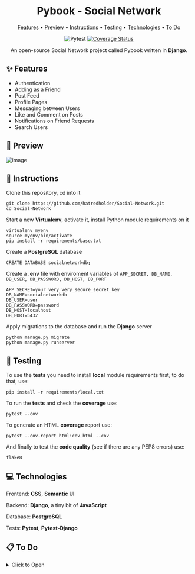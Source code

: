 <h1 align="center">Pybook - Social Network</h1>

<div align="center">
    	<a href="#-features">Features</a>
  <span> • </span>
       	<a href="#-preview">Preview</a>
  <span> • </span>
  	<a href="#-instructions">Instructions</a>
  <span> • </span>
	<a href="#-testing">Testing</a>
  <span> • </span>
	<a href="#-technologies">Technologies</a>
  <span> • </span>
	<a href="#-to-do">To Do</a>
  <p></p>
</div> 

<div align="center">

![Pytest](https://github.com/hatredholder/Social-Network/workflows/tests/badge.svg) [![Coverage Status](https://coveralls.io/repos/github/hatredholder/Social-Network/badge.svg?branch=main)](https://coveralls.io/github/hatredholder/Social-Network?branch=main)

An open-source Social Network project called Pybook written in **Django**.

</div> 

## ✨ Features

- Authentication
- Adding as a Friend
- Post Feed
- Profile Pages
- Messaging between Users
- Like and Comment on Posts
- Notifications on Friend Requests
- Search Users

## 🔎 Preview

![image](https://user-images.githubusercontent.com/86254474/201476598-c993186c-8f29-465c-b9e4-0cab2abe5530.png)

## 📖 Instructions

Clone this repository, cd into it

```
git clone https://github.com/hatredholder/Social-Network.git
cd Social-Network
```    

Start a new **Virtualenv**, activate it, install Python module requirements on it

```
virtualenv myenv
source myenv/bin/activate
pip install -r requirements/base.txt
```  
Create a **PostgreSQL** database

```
CREATE DATABASE socialnetworkdb;
```

Create a **.env** file with enviroment variables of `APP_SECRET, DB_NAME, DB_USER, DB_PASSWORD, DB_HOST, DB_PORT`

```
APP_SECRET=your_very_very_secure_secret_key
DB_NAME=socialnetworkdb
DB_USER=user
DB_PASSWORD=password
DB_HOST=localhost
DB_PORT=5432
``` 

Apply migrations to the database and run the **Django** server 

```
python manage.py migrate 
python manage.py runserver
```  

## 🧪 Testing

To use the **tests** you need to install **local** module requirements first, to do that, use:
```
pip install -r requirements/local.txt
```

To run the **tests** and check the **coverage** use:
```
pytest --cov
```

To generate an HTML **coverage** report use:
```
pytest --cov-report html:cov_html --cov
```

And finally to test the **code quality** (see if there are any PEP8 errors) use:
```
flake8
```

## 💻 Technologies

Frontend: **CSS**, **Semantic UI**

Backend: **Django**, a tiny bit of **JavaScript**

Database: **PostgreSQL**

Tests: **Pytest**, **Pytest-Django**

## 📋 To Do

<details>

  <summary>Click to Open</summary>

- [x] Update comment delete button;

- [x] Add comments form to profile detail view;

- [x] Change messenger url from pk to slug;

- [x] Add 100% coverage tests;

- [x] Add followers count to profile detail;

- [x] Move to a local database instead of a online server;

- [x] Make navbar sticky;

- [x] Refactor all code (add comments everywhere they're needed, make sure all code is formatted by PEP8);

- [x] Add delete comment functionality; 

- [x] Add messenger/chat functionality;

- [x] Add search bar functionality;

- [x] Add follow user functionality;

- [x] Hide posts of people that user doesn't follow/didn't add as a friend;

- [x] Add a welcome page for non-authorized users;

</details>
